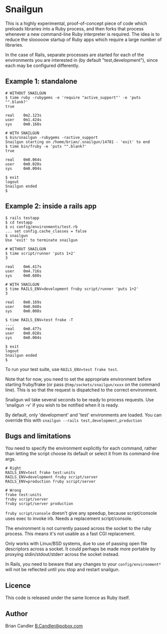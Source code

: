 Snailgun
========

This is a highly experimental, proof-of-concept piece of code which preloads
libraries into a Ruby process, and then forks that process whenever a new
command-line Ruby interpreter is required. The idea is to reduce the
slooooow startup of Ruby apps which require a large number of libraries.

In the case of Rails, separate processes are started for each of the
environments you are interested in (by default "test,development"), since
each may be configured differently.

Example 1: standalone
---------------------

    # WITHOUT SNAILGUN
    $ time ruby -rubygems -e 'require "active_support"' -e 'puts "".blank?'
    true

    real	0m2.123s
    user	0m1.424s
    sys 	0m0.168s

    # WITH SNAILGUN
    $ bin/snailgun -rubygems -ractive_support
    Snailgun starting on /home/brian/.snailgun/14781 - 'exit' to end
    $ time bin/fruby -e 'puts "".blank?'
    true

    real	0m0.064s
    user	0m0.020s
    sys 	0m0.004s

    $ exit
    logout
    Snailgun ended
    $ 

Example 2: inside a rails app
-----------------------------

    $ rails testapp
    $ cd testapp
    $ vi config/environments/test.rb
    ... set config.cache_classes = false
    $ snailgun
    Use 'exit' to terminate snailgun

    # WITHOUT SNAILGUN
    $ time script/runner 'puts 1+2'
    3

    real	0m6.417s
    user	0m4.716s
    sys 	0m0.680s

    # WITH SNAILGUN
    $ time RAILS_ENV=development fruby script/runner 'puts 1+2'
    3

    real	0m0.169s
    user	0m0.040s
    sys 	0m0.008s

    $ time RAILS_ENV=test frake -T
    ....
    real	0m0.477s
    user	0m0.028s
    sys 	0m0.004s

    $ exit
    logout
    Snailgun ended
    $ 

To run your test suite, use `RAILS_ENV=test frake test`.

Note that for now, you need to set the appropriate environment before
starting fruby/frake (or pass `@tmp/sockets/snailgun/xxxx` on the command
line). This is so that the request is dispatched to the correct environment.

Snailgun wil take several seconds to be ready to process requests. Use
'snailgun -v' if you wish to be notified when it is ready.

By default, only 'development' and 'test' environments are loaded. You can
override this with `snailgun --rails test,development,production`

Bugs and limitations
--------------------
You need to specify the environment explicitly for each command, rather than
letting the script choose its default or select it from its command-line args.

    # Right
    RAILS_ENV=test frake test:units
    RAILS_ENV=development fruby script/server
    RAILS_ENV=production fruby script/server

    # Wrong
    frake test:units
    fruby script/server
    fruby script/server production

`fruby script/console` doesn't give any speedup, because script/console
uses exec to invoke irb. Needs a replacement script/console.

The environment is not currently passed across the socket to the ruby
process. This means it's not usable as a fast CGI replacement.

Only works with Linux/BSD systems, due to use of passing open file
descriptors across a socket. It could perhaps be made more portable by
proxying stdin/stdout/stderr across the socket instead.

In Rails, you need to beware that any changes to your `config/environment*`
will not be reflected until you stop and restart snailgun.

Licence
-------
This code is released under the same licence as Ruby itself.

Author
------
Brian Candler <B.Candler@pobox.com>
